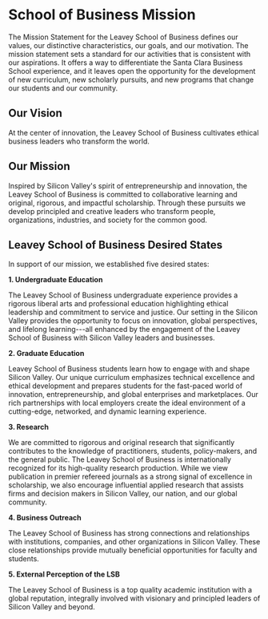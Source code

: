 School of Business Mission
==========================

The Mission Statement for the Leavey School of Business defines our values, our distinctive characteristics, our goals, and our motivation. The mission statement sets a standard for our activities that is consistent with our aspirations. It offers a way to differentiate the Santa Clara Business School experience, and it leaves open the opportunity for the development of new curriculum, new scholarly pursuits, and new programs that change our students and our community.

Our Vision
----------

At the center of innovation, the Leavey School of Business cultivates ethical business leaders who transform the world.

Our Mission
-----------

Inspired by Silicon Valley\'s spirit of entrepreneurship and innovation, the Leavey School of Business is committed to collaborative learning and original, rigorous, and impactful scholarship. Through these pursuits we develop principled and creative leaders who transform people, organizations, industries, and society for the common good.

Leavey School of Business Desired States
----------------------------------------

In support of our mission, we established five desired states:

**1. Undergraduate Education**

The Leavey School of Business undergraduate experience provides a rigorous liberal arts and professional education highlighting ethical leadership and commitment to service and justice. Our setting in the Silicon Valley provides the opportunity to focus on innovation, global perspectives, and lifelong learning---all enhanced by the engagement of the Leavey School of Business with Silicon Valley leaders and businesses.

**2. Graduate Education**

Leavey School of Business students learn how to engage with and shape Silicon Valley. Our unique curriculum emphasizes technical excellence and ethical development and prepares students for the fast-paced world of innovation, entrepreneurship, and global enterprises and marketplaces. Our rich partnerships with local employers create the ideal environment of a cutting-edge, networked, and dynamic learning experience.

**3. Research**

We are committed to rigorous and original research that significantly contributes to the knowledge of practitioners, students, policy-makers, and the general public. The Leavey School of Business is internationally recognized for its high-quality research production. While we view publication in premier refereed journals as a strong signal of excellence in scholarship, we also encourage influential applied research that assists firms and decision makers in Silicon Valley, our nation, and our global community.

**4. Business Outreach**

The Leavey School of Business has strong connections and relationships with institutions, companies, and other organizations in Silicon Valley. These close relationships provide mutually beneficial opportunities for faculty and students.

**5. External Perception of the LSB**

The Leavey School of Business is a top quality academic institution with a global reputation, integrally involved with visionary and principled leaders of Silicon Valley and beyond.
